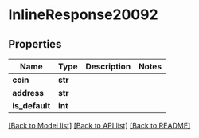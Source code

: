 # InlineResponse20092

## Properties
Name | Type | Description | Notes
------------ | ------------- | ------------- | -------------
**coin** | **str** |  | 
**address** | **str** |  | 
**is_default** | **int** |  | 

[[Back to Model list]](../README.md#documentation-for-models) [[Back to API list]](../README.md#documentation-for-api-endpoints) [[Back to README]](../README.md)


